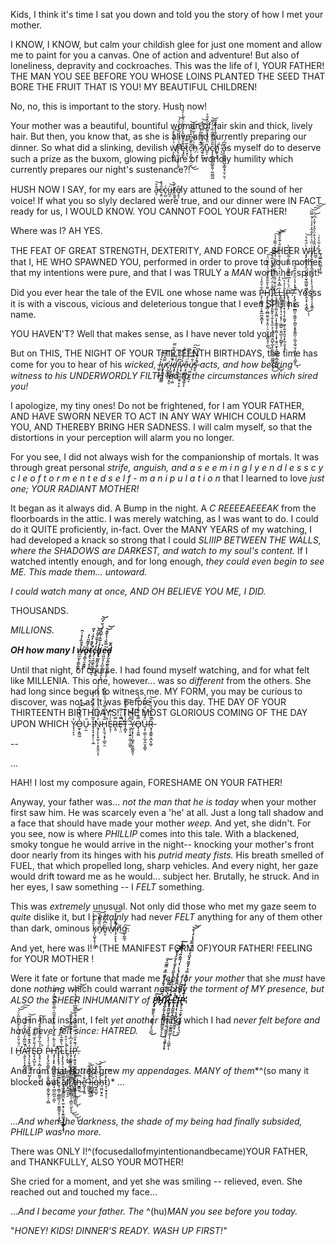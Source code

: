 Kids, I think it's time I sat you down and told you the story of how I met your mother.

I KNOW, I KNOW, but calm your childish glee for just one moment and allow me to paint for you a canvas. One of action and adventure! But also of loneliness, depravity and cockroaches. This was the life of I, YOUR FATHER! THE MAN YOU SEE BEFORE YOU WHOSE LOINS PLANTED THE SEED THAT BORE THE FRUIT THAT IS YOU! MY BEAUTIFUL CHILDREN!

No, no, this is important to the story. Hush now!

Your mother was a beautiful, bountiful woman of fair skin and thick, lively hair. But then, you know that, as she is alive and currently preparing our dinner. So what did a slinking, devilish ẅ̸̛͕͕̻̖̪́͑̊́̑̐͝r̴̢̛̦̼̹͈̙̙͉̬̅̍̈́̍͛́̅̒̾͑̈́͘̕͝ę̷̡̬̎̄̊̔͌̂̀̓̎͋̈́̀̾̓̏ͅt̷̠̟̅̿ͅc̵̩͕̗̻̹̪̣̮̃̂͊̏͆̌͐̊̈́̽͘̕͜͜͝h̵̗̍̈́͋̀͂̈̂̀͝ ̷̣͂̒̈́́̋̑̍͑̓̚̚͠s̸̫̥͍͂̃̀̉̈́̀̿͛͒̓͜͝u̴͈̽̈̎͑̆͛̀͌͂͐̉̋̀̐͛ͅc̴̡̝̝̳̰̺̪̲̥͍̹͖̤͇͖̎̑̋̓̃̅̐͂͐́̓͌͝ẖ̸͚̩͎̞̾̽͌͑̃̾̾͊̐̃ ̷̨̮̏̇̕a̵̙̙̩̹͇̹̺̞̳̝̘̮̦̮͊͆́ͅs myself do to deserve such a prize as the buxom, glowing picture of worldly humility which currently prepares our night's sustenance?!

HUSH NOW I SAY, for my ears are â̶̝̊͝c̵͔͈̋́̽c̷̖̺͑ù̶̺̮͝t̸͔̰̬̀̚ȇ̸̦̥̩ly attuned to the sound of her voice! If what you so slyly declared were true, and our dinner were IN FACT ready for us, I WOULD KNOW. YOU CANNOT FOOL YOUR FATHER!

Where was I? AH YES.

THE FEAT OF GREAT STRENGTH, DEXTERITY, AND FORCE OF SHEER Ẁ̷̡̡̧̳͓̩͓̤̗̤̘̱̩̫̟̳͖̖͖͇̖͈̹̭͉̟̩̯͓̳̈́̄̇̔͜͝ͅͅI̸̡̢͍̫͙̼͎̼̠̩̥̺̗̦̙̗̹̘̝̺͔̜̰̥̠̗̗̥̳͔͑̈̋͛̍̍͐̂̃̓̒̾̇͒̿̏͝͠͝͠L̷͖̮̽̂̂́̔̐̈̒̂͐̓̄̒͆́̕͝L̷̘͚̲̣̰̤̱̲͙̙̼̬̒͋̍̓̇ that I, HE WHO SPAWNED YOU, performed in order to prove to your mother that my intentions were pure, and that I was TRULY a *MAN* worth her spirit!

Did you ever hear the tale of the EVIL one whose name was P̵̡̹̯̳̥̬͕̗͍̲̪͓͇͙͋̊̑̾͑ͅH̴̡̨̛̙̯̦͓͇̣̼̻̰̥̫̟͙̫̣̣̠̤̖̞̙͇̞̘̹̪͌̔̎̄̂̂̊̎̈́͗̐͊̆̈́͜͠͠͠I̷̛̖͙̪̬͖͎͈͈̼̟͕̼̜̙̥̼͕̦̦̲͎̜̮̪̲̖̲̹̜͈̖͙͔͖̰͇̞̲̙̗̾͐̈́̈́̂̓͌̀̋̀̀̇͂̾͗̚̕̕͜͠Ļ̴̧̡̡̨̨̛͚̤̝̼̪͎͙͕̳̘̥̦̳̣̩̝̟̯̥̤̮̙̝̪̺͇̜̻̫̙̱̼͐̄̇͊̇̎̑̈́͒͗̀̉́͋̈́̐͐̽͑͌̑̉̉͜͜͠͝͝ͅL̶̙̻͓̰͍͚̞̦̘͔͕͓̗̣͖̪͍̣̯͈̺̩̗͚̺̥̑̿̽̂̓̈͛̓̈́̾̈̏͗̊̓͑̽̌̌͑͊͒̎͒͠ͅI̷̡̡͈͈̝̘͙͔̖̹̙̦̻̟̰̯̹͍̱̗͈͓͎̙̲̣̬͓̯̹͐̍̉̔͆͑͘P̵̢̢͎̳̺̟̗̈́̀̀̾͆̃̇̌͌̇̿̃͋͂̄̈́͐̋̀̕͘?̵̨̢̡̧̢̟̲̻̮̣͖͖̞̜̻̯͙̭̥̳̼̠̩͖̝̰̠̮̦̟̦͉̹̠͇̙͊̉̽̒̾̋͐̎͋̆̆͘̚͜͝ͅ Yesss it is with a viscous, vicious and deleterious tongue that I even SPIT his name.

YOU HAVEN'T? Well that makes sense, as I have never told you!

But on THIS, THE NIGHT OF YOUR THIRTEENTH BIRTHDAYS, the time has come for you to hear of his *wicked, l̶͚̦͙̤͍͛̔̎͘͠͠u̷̧̨̮̞̭͈̬͖̻̳̿̑̾́̕͠ć̴̗̲͎̼̺i̴͓͖͖̰̬̥̮̭̱͋͆̄̉̓̃̿͘̚͘ḑ̵̡̧̛̪̟̣̣͚̾̐į̴͔̬͙̼͆̈͋̏̕͝v̷̧͉̤͉̲̤͚̖͙͙̔̓̄̋̈́̐o̶͔̞̺͇͚̫̘̳̞̝͂̈͗̈́̅͆ų̷̣̪̰͎̲͍̞́̎̿̿́̅̕͠s̶̭̘̉̓̃̾͑͆̚ acts, and how bearing witness to his UNDERWORDLY FILTH led to the circumstances which sired you!*

I apologize, my tiny ones! Do not be frightened, for I am YOUR FATHER, AND HAVE SWORN NEVER TO ACT IN ANY WAY WHICH COULD HARM YOU, AND THEREBY BRING HER SADNESS. I will calm myself, so that the distortions in your perception will alarm you no longer.

For you see, I did not always wish for the companionship of mortals. It was through great personal *strife, anguish, and a  s e e m i n g l y   e n d l e s s  c y c l e  o f   t o r m e n t e d  s e l f - m a n i p u l a t i o n* that I learned to love *just one; YOUR RADIANT MOTHER!*

It began as it always did. A Bump in the night. A *C REEEEAEEEAK* from the floorboards in the attic. I was merely watching, as I was want to do. I could do it QUITE proficiently, in-fact. Over the MANY YEARS of my watching, I had developed a knack so strong that I could *SLIIIP BETWEEN THE WALLS, where the SHADOWS are DARKEST, and watch to my soul's content.* If I watched intently enough, and for long enough, *they could even begin to see ME. This made them... untoward.*

 *I could watch many at once, AND OH BELIEVE YOU ME, I DID.*

THOUSANDS.

*MILLIONS.*

***OH how many I ẁ̵̪̼̤͙̞̳̞̳͕̊͊̏̇̇̽͛̑͘ä̵̢̞͇̣̫̣͇̜́̎̃̈̀̓t̴͙͈͕̗̜͓̘̯̀̆̐̓̈̾̓̋̕c̵̡̠͉͖͚̞̺̰͖̗̞̒̓̇̆̈́̋̈̂͝h̸̡̢̲͈̻̣̱̠͎͖̦͈̒͐̃̊͐̃̑́̇͗̌̓͆͘͝e̵̠͖̼̖͎͓̺͙͔̝̞̠̖̪͐̿̆͐̀̀̌̐͘͝͝d̵̨̙̗̤̦̻̫̬̼͓̦̻͔̦̑̆***

Until that night, of course. I had found myself watching, and for what felt like MILLENIA. This one, however... was so *different* from the others. She had long since begun to witness me. MY FORM, you may be curious to discover, was not as it was before you this day. THE DAY OF YOUR THIRTEENTH BIRTHDAYS! THE MOST GLORIOUS COMING OF THE DAY UPON WHICH Y̷̟͉̙̝̓O̶̫̟͓̻͖̒̅̒̄̔͒͝͝Ű̵̠̰ Ǐ̵̡͙̘͙̗̗̦͔̲̅͗͑̈́̀̂́͑͊̓̀͊̕̕Ṉ̵̡̨̨̖̟̰̩͕͕̥̬͈͕͕̓̒̀̌̀̈́͗͗̊̈́̋̊̊̉͛́H̵̨̢̫̘͔̟̦̳̠̯̅͒̋̎͒́͌̒̈́͛͂̅̌̑̇̚È̴̗̘̦̍̔̿R̶̢͈̿E̵̜̦̤̿̔͗͌̕̚̕T̴̨͇͓̉͐̓͑̽̊͐͌͠ ̵̧͎̖̝͍̖͖̩̼͖͂͆̽̇́̎ͅÝ̴̺̖͓̟͎̜͚͙̹͍͍̳̱̤̐͛͊̽̽ͅO̶̟͔̱̰̰̿̐̒͊̾̍̇͋̅̔̕Ü̶̧͎̣͇̩̩̲̞̼̮͔͇̖͒̐̏̇̈́̌̅̆̑́̀Ṟ̶̡̧̳͍͔̪͙͚̹̂̅̽͛͆̈́̎͗̽̏̚͝

\--

...

HAH! I lost my composure again, FORESHAME ON YOUR FATHER!

Anyway, your father was... *not the man that he is today* when your mother first saw him. He was scarcely even a 'he' at all. Just a long tall shadow and a face that should have made your mother *weep.* And yet, she didn't. For you see, now is where *PHILLIP* comes into this tale. With a blackened, smoky tongue he would arrive in the night-- knocking your mother's  front door nearly from its hinges with his *putrid meaty fists.* His breath smelled of FUEL, that which propelled long, sharp vehicles. And every night, her gaze would drift toward me as he would... subject her. Brutally, he struck. And in her eyes, I saw something -- I *FELT* something.

This was *extremely* unusual. Not only did those who met my gaze seem to *quite* dislike it, but I *certainly* had never *FELT* anything for any of them other than dark, ominous k̴̡͔̺̟͓̖̩͍͍̆̽̽͒̾͠ń̸̝̏̌̑̄͐̏͝o̵͍̝͗͆̄͋̃̔̇w̸̖̾̾ị̴̡̛̞̝̖͊̌̐͐̓̚͝ͅñ̸͜g̵̨͚̲͉͠.

And yet, here was I! ^(THE MANIFEST FORM OF)YOUR FATHER! FEELING for YOUR MOTHER !

Were it fate or fortune that made me *feel for your mother* that she *must* have done *nothing* which could warrant *not only the torment of MY presence, but ALSO the SHEER INHUMANITY of* ***Ṗ̸̡̡̛͚͈͈̙̜̗̞̥̜͔̘̼̪͜͠H̷̡̛̛͑̽̃͆͗̇̄̀͗̎̈̿́̿̃̈́͠Ì̷̢̛̭̗̮̞͓̳̥̰̜̤̲̻̭̦͉͎̔͌͌̅͂̊͘͜L̶̨̧̧̯͖͚̩̭̝̻͍̖͚̜͈̻͈͔͕̖̱̮̞̙̥̉̾̐̓͆͌̍̓̉̌̈́́͌̀́̈́̔̆̄̚͝͝Ļ̴̧̛̛͚̮̲͉̯̱̟̦͖̙̮͇͖̤͍͎͎͎̪̭͔́̀̋̓̔͆̄̂̀͗̉͑̍̾̔͗͌̑̂͗͒͂͊̒̕͘͘͠ͅĮ̵̢̩͉̞̩̰̺̺̜͈̰̫͕̝̠͗̓̑͂͂͜͠P̴̨̥̙͕͍̞̬̦̫̞̰̤͉̖͕̜̼͔̍͋̐̈́͐̽̈̇̊̿̔̓̆̆̓̌̈́̅̾͐̅̆̔̍̓̀͊̕͝͝.***

And in that instant, I felt *yet another thing* which I had *never felt before and have never felt since: HATRED.*

I Ḧ̶̛̱́̆̍̆̊́̈́̀̀̐̑̀̃̋̀̈́͘͝͠͠A̵͉͍̙̞͕͓̻̠͖͗͂̅̅̄̓̈́̇͋͛͂͗̚̕͝T̴̨̡͔̗̬̣̳̯͉̣͓̺̩̒̋̽͊̇͊̎̇̾͂͑̊̽̇͂͝Ȩ̴̖͙̺̠̥̒̄̆̓͂̿̆̌͠D̵̨̡̘͔͔̪͔̞͙͈̮͖̖̞̤̦͛̉͂̓̃̐̄̌̍͒̊̿̓̚͠ P̷̧̧̨̡̫̞̻̥̣͓̱͔̫̮̹̰͇̦̣͚̭̰̞̠̠̗̻̓͑̒̉̓Ĥ̶̡̡̧̧̢̛͕̻̲̝̗̱͖͕̮̭̪̙͓̼̺̫̪͈͕̺̆̉͂̀̈̐̾̔̍̏̂̍̑̎͂̃͛̿͋͊̈̿̒͌̕͘͝ͅI̷̢̢̢̢̘̹̩͔̖͇̺̰̪̤̼͍̰̘̮̻̦͚͇͚͉̦̹̮͇̲̬̞̩͔͓̲͆͜͜ͅͅͅͅĻ̴̧̨̢̧̹͉̱̟͙̳͖͕̖̗̞͎̫̠̭̤̻̪͙͓̫̤̝̘̠͙̯͍͇̗̦̘̳̙͙̠͊̔̋͊̄̉̈́̄͘͝͝L̷͈̦̣̭͓̉͐͑̆͒̚Ị̶̡̙̳͈̯̣̖̣͉̬̻͇̳̼̦̤̪̹̯̥͈̻̩̖̯̪͈̤̫̙̘̒̌̒͆̾̈́̇͊͊͊͊̓͌̎͜͜͜͝͠͝ͅͅP̶̡̢̛̮͈̯̟͖͉͙̼̲̱̼̩͉̬͖͓͙̘̩̗̯̮̗͇̺̈́͊͒̋̈́̿̿̑̑̂͗́̄̀̀̿͆̔͊͐́̉́͆͜͠͝͝ͅ.

And from that *hatred* grew *my appendages. MANY of them**^(so many it blocked out ǎ̸̢͙͚̭͆̈̅͠ļ̸̡͖̝͉̱̎̎͛͘͠͝l̷̘̰̥͈̭͑̍͋́͋̿̍ ̸͕̩̳̱͔̾̿͋́̎ͅͅẗ̴̜͍͚͕̖́̾̆́͘͜ͅẖ̶̰͇̫̿̚͜ễ̷̛̲͓̖͓͍͑́͗̀ ̷̼͖̱̬̣̊͐̓̊͊͋͑ļ̷͕̹͇͕̰̅̌͒̄͋̈́į̶̛̳̬̳̙̟̀͛̈̈́̒̅ģ̴̩͍̺̬̔̏͆́̀̍͝h̵̘͖̤̮͓͍̒̉̒̓͊͛͝t̷͔̣̮͉̟̽̍̈̾͘͠ͅͅ)* *...*

&#x200B;

*...And when the darkness, the shade of my being had finally subsided, PHILLIP was no more.*

There was ONLY I!^(focusedallofmyintentionandbecame)YOUR FATHER, and THANKFULLY, ALSO YOUR MOTHER!

She cried for a moment, and yet she was smiling -- relieved, even. She reached out and touched my face...

...*And I became your father. The* ^(hu)*MAN you see before you today.*

"*HONEY! KIDS! DINNER'S READY. WASH UP FIRST!"*